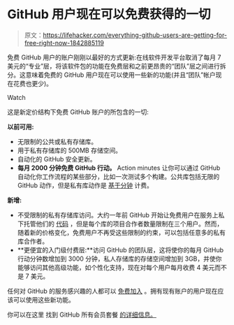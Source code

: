# GitHub 用户现在可以免费获得的一切

> 原文：<https://lifehacker.com/everything-github-users-are-getting-for-free-right-now-1842885119>

免费 GitHub 用户的账户刚刚以最好的方式更新:在线软件开发平台取消了每月 7 美元的“专业”层，将该软件包的功能在免费层和之前更昂贵的“团队”层之间进行拆分。这意味着免费的 GitHub 用户现在可以使用一些新的功能(并且“团队”帐户现在花费也更少)。

Watch

这是新定价结构下免费 GitHub 账户的所包含的一切:

**以前可用:**

*   无限制的公共或私有存储库。
*   用于私有存储库的 500MB 存储空间。
*   自动化的 GitHub 安全更新。
*   **每月 2000 分钟免费 GitHub 行动。** Action minutes 让你可以通过 GitHub 自动化你工作流程的某些部分，比如一次测试多个构建。公共库包括无限的 GitHub 动作，但是私有库动作是 [基于分钟](https://help.github.com/en/github/setting-up-and-managing-billing-and-payments-on-github/about-billing-for-github-actions) 计费。

**新增:**

*   不受限制的私有存储库访问。大约一年前 GitHub 开始让免费用户在服务上私下托管他们的 [代码](https://techcrunch.com/2019/01/07/github-free-users-now-get-unlimited-private-repositories/) ，但是每个库的项目合作者数量限制在三个用户。然而，随着新的价格变化，免费用户不再受这些限制的约束，可以包括任意多的私有库合作者。
*   **更便宜的入门级付费层:**访问 GitHub 的团队层，这将使你的每月 GitHub 行动分钟数增加到 3000 分钟，私人存储库的存储空间增加到 3GB，并使你能够访问其他高级功能，如个性化支持，现在对每个用户每月收费 4 美元而不是 7 美元。

任何对 GitHub 的服务感兴趣的人都可以 [免费加入](https://github.com/join) 。拥有现有账户的用户现在应该可以使用这些新功能。

你可以在这里 找到 GitHub 所有会员套餐 [的详细信息。](https://github.com/pricing)